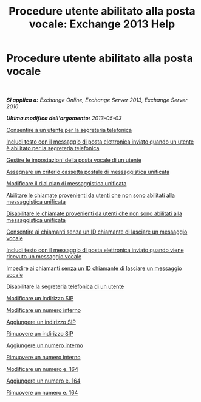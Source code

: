 ﻿---
title: 'Procedure utente abilitato alla posta vocale: Exchange 2013 Help'
TOCTitle: Procedure utente abilitato alla posta vocale
ms:assetid: 57633cf1-9ed9-43ae-a2a8-965431b0a779
ms:mtpsurl: https://technet.microsoft.com/it-it/library/JJ835776(v=EXCHG.150)
ms:contentKeyID: 50555592
ms.date: 05/22/2018
mtps_version: v=EXCHG.150
ms.translationtype: MT
---

# Procedure utente abilitato alla posta vocale

 

_**Si applica a:** Exchange Online, Exchange Server 2013, Exchange Server 2016_

_**Ultima modifica dell'argomento:** 2013-05-03_

[Consentire a un utente per la segreteria telefonica](enable-a-user-for-voice-mail-exchange-2013-help.md)

[Includi testo con il messaggio di posta elettronica inviato quando un utente è abilitato per la segreteria telefonica](include-text-with-the-email-message-sent-when-a-user-is-enabled-for-voice-mail-exchange-2013-help.md)

[Gestire le impostazioni della posta vocale di un utente](manage-voice-mail-settings-for-a-user-exchange-2013-help.md)

[Assegnare un criterio cassetta postale di messaggistica unificata](assign-a-um-mailbox-policy-exchange-2013-help.md)

[Modificare il dial plan di messaggistica unificata](change-the-um-dial-plan-exchange-2013-help.md)

[Abilitare le chiamate provenienti da utenti che non sono abilitati alla messaggistica unificata](enable-calls-from-users-who-aren-t-um-enabled-exchange-2013-help.md)

[Disabilitare le chiamate provenienti da utenti che non sono abilitati alla messaggistica unificata](disable-calls-from-users-who-aren-t-um-enabled-exchange-2013-help.md)

[Consentire ai chiamanti senza un ID chiamante di lasciare un messaggio vocale](allow-callers-without-a-caller-id-to-leave-a-voice-message-exchange-2013-help.md)

[Includi testo con il messaggio di posta elettronica inviato quando viene ricevuto un messaggio vocale](include-text-with-the-email-message-sent-when-a-voice-message-is-received-exchange-2013-help.md)

[Impedire ai chiamanti senza un ID chiamante di lasciare un messaggio vocale](prevent-callers-without-a-caller-id-from-leaving-a-voice-message-exchange-2013-help.md)

[Disabilitare la segreteria telefonica di un utente](disable-voice-mail-for-a-user-exchange-2013-help.md)

[Modificare un indirizzo SIP](change-a-sip-address-exchange-2013-help.md)

[Modificare un numero interno](change-an-extension-number-exchange-2013-help.md)

[Aggiungere un indirizzo SIP](add-a-sip-address-exchange-2013-help.md)

[Rimuovere un indirizzo SIP](remove-a-sip-address-exchange-2013-help.md)

[Aggiungere un numero interno](add-an-extension-number-exchange-2013-help.md)

[Rimuovere un numero interno](remove-an-extension-number-exchange-2013-help.md)

[Modificare un numero e. 164](change-an-e-164-number-exchange-2013-help.md)

[Aggiungere un numero e. 164](add-an-e-164-number-exchange-2013-help.md)

[Rimuovere un numero e. 164](remove-an-e-164-number-exchange-2013-help.md)


